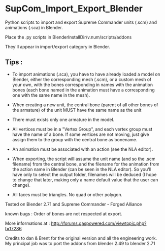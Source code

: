 SupCom_Import_Export_Blender
============================

Python scripts to import and export Supreme Commander units (.scm) and animations (.sca) in Blender.


Place the .py scripts in BlenderInstallDir/v.num/scripts/addons

They'll appear in import/export category in Blender.

Tips :
------
- To import animations (.sca), you have to have already loaded a model on Blender, either the corresponding mesh (.scm), or a custom mesh of your own, with the bones corresponding in names with the animation bones (each bone named in the animation must have a corresponding one with the same name in the mesh).

- When creating a new unit, the central bone (parent of all other bones of the armature) of the unit MUST have the same name as the unit

- There must exists only one armature in the model. 

- All vertices must be in a "Vertex Group", and each vertex group must have the name of a bone. If some vertices are not moving, just give assign them to the group with the central bone as bonename.

- An animation must be associated with an action (see the NLA editor).

- When exporting, the script will assume the unit name (and so the .scm filename) from the central bone, and the filename for the animation from the action name in Blender (can be seen in the NLA editor). So you'll have only to select the output folder, filenames will be deduced (I hope to change that later, making only a name default value that the user can change).

- All faces must be triangles. No quad or other polygon.



Tested on Blender 2.71 and Supreme Commander - Forged Alliance

known bugs :
Order of bones are not respected at export.


More informations at :
http://forums.gaspowered.com/viewtopic.php?t=17286

Credits to dan & Brent for the original version and all the engineering work. My principal job was to port the addons from blender 2.49 to blender 2.71
